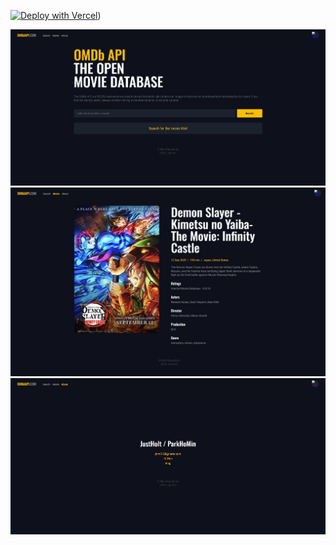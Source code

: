 [![Deploy with Vercel](https://vercel.com/button)]([movie-ekps73fs7-just-ho-its-projects.vercel.app))

![홈 화면(검색 창)](./screenshoot/1.JPG)
![영화 상세 화면](./screenshoot/2.JPG)
![유저 정보 화면](./screenshoot/3.JPG)
